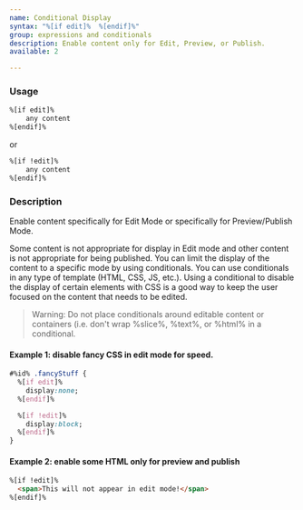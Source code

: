 ```yaml
---
name: Conditional Display
syntax: "%[if edit]%  %[endif]%"
group: expressions and conditionals
description: Enable content only for Edit, Preview, or Publish.
available: 2

---
```




### Usage

```html
%[if edit]%  
    any content
%[endif]%  
```

or

```html
%[if !edit]%  
    any content
%[endif]%  
```


### Description

Enable content specifically for Edit Mode or specifically for Preview/Publish Mode. 

Some content is not appropriate for display in Edit mode and other content is not appropriate for being published. You can limit the display of the content to a specific mode by using conditionals. You can use conditionals in any type of template (HTML, CSS, JS, etc.). Using a conditional to disable the display of certain elements with CSS is a good way to keep the user focused on the content that needs to be edited.

 > Warning: Do not place conditionals around editable content or containers (i.e. don't wrap %slice%, %text%, or %html% in a conditional.

#### Example 1: disable fancy CSS in edit mode for speed.

```css
#%id% .fancyStuff {  
  %[if edit]%  
    display:none;  
  %[endif]%

  %[if !edit]%  
    display:block;  
  %[endif]%  
}  
```


#### Example 2:  enable some HTML only for preview and publish

```html
%[if !edit]%
  <span>This will not appear in edit mode!</span>
%[endif]%
```










